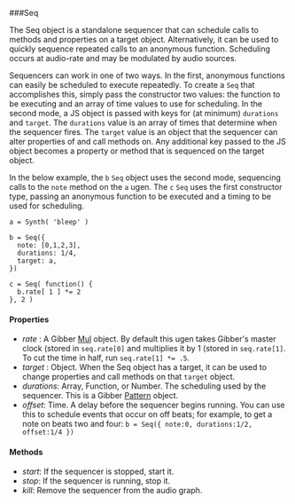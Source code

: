 ###Seq

The Seq object is a standalone sequencer that can schedule calls to methods and properties on a target object. Alternatively, it can be used to quickly sequence repeated calls to an anonymous function. Scheduling occurs at audio-rate and may be modulated by audio sources.

Sequencers can work in one of two ways. In the first, anonymous functions can easily be scheduled to execute repeatedly. To create a `Seq` that accomplishes this, simply pass the constructor two values: the function to be executing and an array of time values to use for scheduling. In the second mode, a JS object is passed with keys for (at minimum) `durations` and `target`. The `durations` value is an array of times that determine when the sequencer fires. The `target` value is an object that the sequencer can alter properties of and call methods on. Any additional key passed to the JS object becomes a property or method that is sequenced on the target object.

In the below example, the `b` `Seq` object uses the second mode, sequencing calls to the `note` method on the `a` ugen. The `c` `Seq` uses the first constructor type, passing an anonymous function to be executed and a timing to be used for scheduling. 

```
a = Synth( 'bleep' )

b = Seq({
  note: [0,1,2,3],
  durations: 1/4,
  target: a,
})

c = Seq( function() {
  b.rate[ 1 ] *= 2
}, 2 )
```

#### Properties

* _rate_ : A Gibber [Mul][mul] object. By default this ugen takes Gibber's master clock (stored in `seq.rate[0]` and multiplies it by 1 (stored in `seq.rate[1]`. To cut the time in half, run `seq.rate[1] *= .5`.
* _target_ : Object. When the Seq object has a target, it can be used to change properties and call methods on that `target` object.
* _durations_: Array, Function, or Number. The scheduling used by the sequencer. This is a Gibber [Pattern][pattern] object.
* _offset_: Time. A delay before the sequencer begins running. You can use this to schedule events that occur on off beats; for example, to get a note on beats two and four: `b = Seq({ note:0, durations:1/2, offset:1/4 })`
 
#### Methods

* _start_: If the sequencer is stopped, start it.
* _stop_: If the sequencer is running, stop it.
* _kill_: Remove the sequencer from the audio graph.

[mul]: javascript:Gibber.Environment.Docs.openFile('math','mul')
[pattern]: javascript:Gibber.Environment.Docs.openFile('seq','pattern')